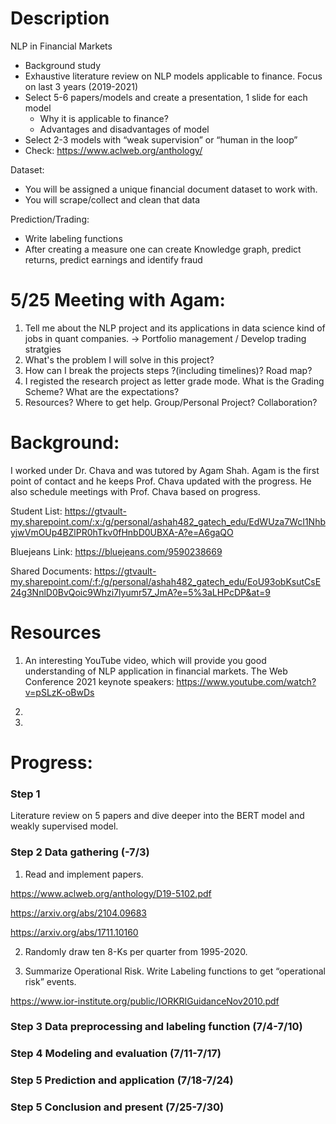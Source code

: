 # Description 
NLP in Financial Markets 
- Background study 
- Exhaustive literature review on NLP models applicable to finance. Focus on last 3 years (2019-2021) 
- Select 5-6 papers/models and create a presentation, 1 slide for each model 
  - Why it is applicable to finance? 
  - Advantages and disadvantages of model 
- Select 2-3 models with “weak supervision” or “human in the loop” 
- Check: https://www.aclweb.org/anthology/ 

Dataset: 
- You will be assigned a unique financial document dataset to work with. 
- You will scrape/collect and clean that data 

Prediction/Trading:
- Write labeling functions  
- After creating a measure one can create Knowledge graph, predict returns, predict earnings and identify fraud 

# 5/25 Meeting with Agam:
1. Tell me about the NLP project and its applications in data science kind of jobs in quant companies. -> Portfolio management / Develop trading stratgies
3. What's the problem I will solve in this project?
4. How can I break the projects steps ?(including timelines)? Road map?
5. I registed the research project as letter grade mode. What is the Grading Scheme? What are the expectations?
6. Resources? Where to get help. Group/Personal Project? Collaboration?


# Background:
I worked under Dr. Chava and was tutored by Agam Shah. Agam is the first point of contact and he keeps Prof. Chava updated with the progress. He also schedule meetings with Prof. Chava based on progress.

Student List: 
https://gtvault-my.sharepoint.com/:x:/g/personal/ashah482_gatech_edu/EdWUza7WcI1NhbyjwVmOUp4BZlPR0hTkv0fHnbD0UBXA-A?e=A6gaQO

Bluejeans Link:
https://bluejeans.com/9590238669

Shared Documents:
https://gtvault-my.sharepoint.com/:f:/g/personal/ashah482_gatech_edu/EoU93obKsutCsE24g3NnlD0BvQoic9Whzi7lyumr57_JmA?e=5%3aLHPcDP&at=9

# Resources
1. An interesting YouTube video, which will provide you good understanding of NLP application in financial markets. 
The Web Conference 2021 keynote speakers:
https://www.youtube.com/watch?v=pSLzK-oBwDs

2.

3.

# Progress:
### Step 1
Literature review on 5 papers and dive deeper into the BERT model and weakly supervised model.

### Step 2 Data gathering (-7/3)
1. Read and implement papers.

https://www.aclweb.org/anthology/D19-5102.pdf

https://arxiv.org/abs/2104.09683 

https://arxiv.org/abs/1711.10160

2. Randomly draw ten 8-Ks per quarter from 1995-2020.

3. Summarize Operational Risk. Write Labeling functions to get “operational risk” events.

https://www.ior-institute.org/public/IORKRIGuidanceNov2010.pdf

### Step 3 Data preprocessing and labeling function (7/4-7/10)
### Step 4 Modeling and evaluation (7/11-7/17)
### Step 5 Prediction and application (7/18-7/24)
### Step 5 Conclusion and present (7/25-7/30)
